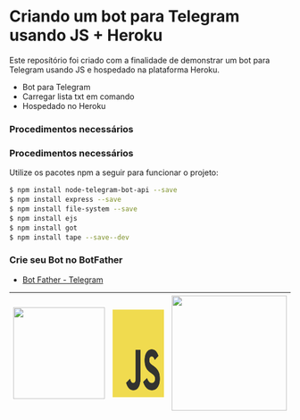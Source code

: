 # Criando um bot para Telegram usando JS + Heroku

Este reposítório foi criado com a finalidade de demonstrar um bot para Telegram usando JS e hospedado na plataforma Heroku.

  - Bot para Telegram
  - Carregar lista txt em comando
  - Hospedado no Heroku

### Procedimentos necessários

[]()

### Procedimentos necessários

Utilize os pacotes npm a seguir para funcionar o projeto:

```sh
$ npm install node-telegram-bot-api --save
$ npm install express --save
$ npm install file-system --save
$ npm install ejs
$ npm install got
$ npm install tape --save--dev
```

### Crie seu Bot no BotFather
* [Bot Father - Telegram](https://telegram.me/BotFather)

<table style="height: 214px; width: 100%; border-collapse: collapse; margin-left: auto; margin-right: auto;" border="0">
<tbody>
<tr style="height: 214px;">
<td style="width: 33.3333%; height: 214px;"><img style="display: block; margin-left: auto; margin-right: auto;" src="https://upload.wikimedia.org/wikipedia/commons/thumb/8/82/Telegram_logo.svg/600px-Telegram_logo.svg.png" alt="" width="164" height="164" /></td>
<td style="width: 33.3333%; height: 214px;"><img style="display: block; margin-left: auto; margin-right: auto;" src="https://raw.githubusercontent.com/voodootikigod/logo.js/master/js.png" alt="" width="157" height="157" /></td>
<td style="width: 33.3333%; height: 214px;"><img style="display: block; margin-left: auto; margin-right: auto;" src="https://cdn.iconscout.com/icon/free/png-256/heroku-225989.png" alt="" width="206" height="206" /></td>
</tr>
</tbody>
</table>